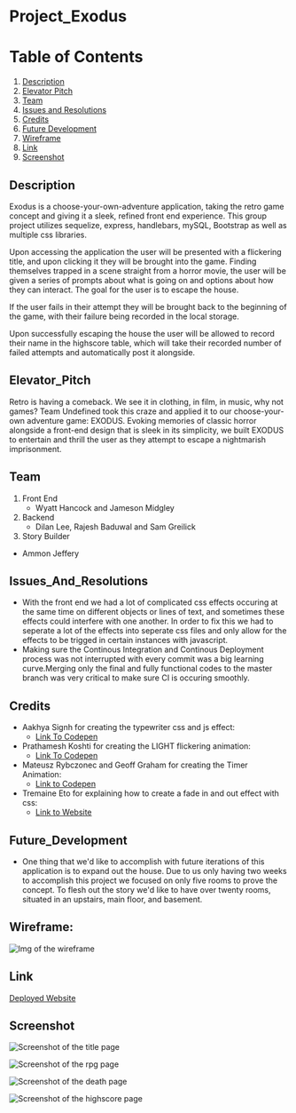 # Project_Exodus

# Table of Contents 
1. [Description](##Description)
2. [Elevator Pitch](##Elevator_Pitch)
3. [Team](##Team)
4. [Issues and Resolutions](##Issues_And_Resolutions)
5. [Credits](##Credits)
6. [Future Development](##Future_Development)
8. [Wireframe](##Wireframe)
8. [Link](##Link)
9. [Screenshot](##Screenshot)


## Description 
Exodus is a choose-your-own-adventure application, taking the retro game concept and giving it a sleek, refined front end experience. This group project utilizes sequelize, express, handlebars,  mySQL, Bootstrap as well as multiple css libraries. 

Upon accessing the application the user will be presented with a flickering title, and upon clicking it they will be brought into the game. Finding themselves trapped in a scene straight from a horror movie, the user will be given a series of prompts about what is going on and options about how they can interact. The goal for the user is to escape the house. 

If the user fails in their attempt they will be brought back to the beginning of the game, with their failure being recorded in the local storage. 

Upon successfully escaping the house the user will be allowed to record their name in the highscore table, which will take their recorded number of failed attempts and automatically post it alongside. 

## Elevator_Pitch
Retro is having a comeback. We see it in clothing, in film, in music, why not games? Team Undefined took this craze and applied it to our choose-your-own adventure game: EXODUS. Evoking memories of classic horror alongside a front-end design that is sleek in its simplicity, we built EXODUS to entertain and thrill the user as they attempt to escape a nightmarish imprisonment.  

## Team
1. Front End 
    * Wyatt Hancock and Jameson Midgley 
2. Backend
    * Dilan Lee, Rajesh Baduwal and Sam Greilick 
3. Story Builder 
*   Ammon Jeffery 

## Issues_And_Resolutions 
- With the front end we had a lot of complicated css effects occuring at the same time on different objects or lines of text, and sometimes these effects could interfere with one another. In order to fix this we had to seperate a lot of the effects into seperate css files and only allow for the effects to be trigged in certain instances with javascript. 
- Making sure the Continous Integration and Continous Deployment process was not interrupted with every commit was a big learning curve.Merging only the final and fully functional codes to the master branch was very critical to make sure CI is occuring smoothly. 

## Credits 
* Aakhya Signh for creating the typewriter css and js effect:
    - [Link To Codepen](https://codepen.io/aakhya/pen/NErZry)
* Prathamesh Koshti for creating the LIGHT flickering animation: 
    - [Link To Codepen](https://codepen.io/prathameshkoshti/pen/PVVRMG)
* Mateusz Rybczonec and Geoff Graham for creating the Timer Animation:
    - [Link to Codepen](https://codepen.io/geoffgraham/pen/yLywVbW)
* Tremaine Eto for explaining how to create a fade in and out effect with css:
    - [Link to Website](https://medium.com/cloud-native-the-gathering/how-to-use-css-to-fade-in-and-fade-out-html-text-and-pictures-f45c11364f08)

## Future_Development
* One thing that we'd like to accomplish with future iterations of this application is to expand out the house. Due to us only having two weeks to accomplish this project we focused on only five rooms to prove the concept. To flesh out the story we'd like to have over twenty rooms, situated in an upstairs, main floor, and basement. 

## Wireframe:
![Img of the wireframe](./public/assets/screenshots/exodus-wireframe.png)


## Link 
[Deployed Website](https://exodus-escape.herokuapp.com/)

## Screenshot 
![Screenshot of the title page](./public/assets/screenshots/title.png)

![Screenshot of the rpg page](./public/assets/screenshots/rpg.png)

![Screenshot of the death page](./public/assets/screenshots/death.png)

![Screenshot of the highscore page](./public/assets/screenshots/highscore.png)


